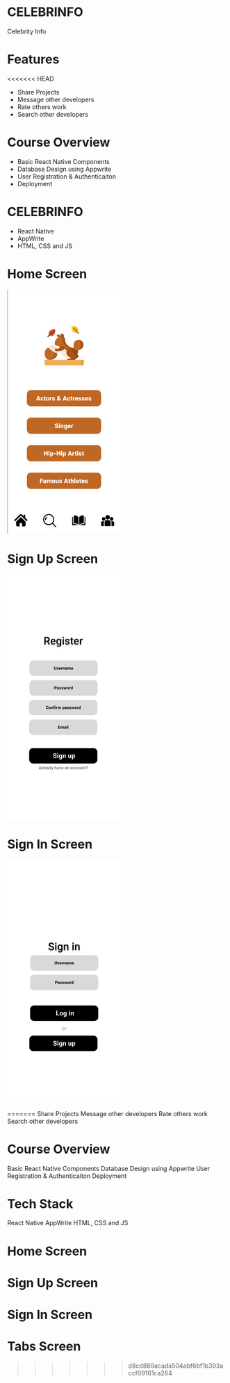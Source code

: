 # CELEBRINFO
Celebrity Info

# Features
<<<<<<< HEAD
* Share Projects
* Message other developers
* Rate others work
* Search other developers

# Course Overview
* Basic React Native Components
* Database Design using Appwrite
* User Registration & Authenticaiton
* Deployment

# CELEBRINFO
* React Native
* AppWrite
* HTML, CSS and JS

# Home Screen
<img src="assets/images/homeass.png">  

# Sign Up Screen
<img src="assets/images/signupass.png">  

# Sign In Screen
<img src="assets/images/signinass.png">  

=======
Share Projects
Message other developers
Rate others work
Search other developers
# Course Overview
Basic React Native Components
Database Design using Appwrite
User Registration & Authenticaiton
Deployment
# Tech Stack
React Native
AppWrite
HTML, CSS and JS
# Home Screen


# Sign Up Screen


# Sign In Screen


# Tabs Screen
>>>>>>> d8cd889acada504abf6bf1b393accf09161ca264
